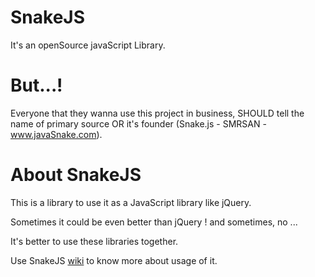# SnakeJS
It's an openSource javaScript Library.
# But...!
Everyone that they wanna use this project in business,
SHOULD tell the name of primary source OR
it's founder (Snake.js - SMRSAN - www.javaSnake.com).

# About SnakeJS
This is a library to use it as a JavaScript library like jQuery.

Sometimes it could be even better than jQuery !
and sometimes, no ...

It's better to use these libraries together.

Use SnakeJS [wiki](https://github.com/smrsan76/SnakeJS/wiki) to know more about usage of it.
